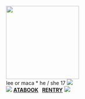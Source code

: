 

<img src="https://i.pinimg.com/564x/ac/1f/b9/ac1fb971c08e1739cbb70fd31d8b3bca.jpg" width="200" />  <br> lee or maca * he / she 17 <img src="https://i.postimg.cc/wMSwpPMg/F71053FB-D4A1-4FEA-947F-EED30148C299.gif" /> <br> <img src="https://i.postimg.cc/Tw9KBHr0/IMG_2679.gif" /> <a href="https://cat.atabook.org">**ATABOOK**</a>⠀<a href="https://rentry.co/lee">**RENTRY**</a> <img src="https://pixels.crd.co/assets/images/gallery130/56a56e31.gif?v=99d3974e" />
